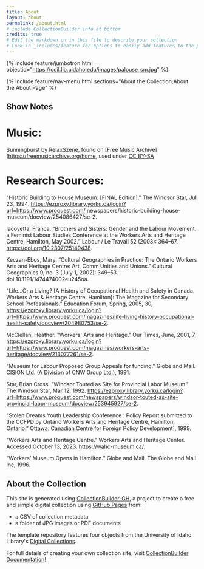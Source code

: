 ```yaml
---
title: About
layout: about
permalink: /about.html
# include CollectionBuilder info at bottom
credits: true
# Edit the markdown on in this file to describe your collection
# Look in _includes/feature for options to easily add features to the page
---
```


{% include feature/jumbotron.html objectid="https://cdil.lib.uidaho.edu/images/palouse_sm.jpg" %}

{% include feature/nav-menu.html sections="About the Collection;About the About Page" %}

## Show Notes

# Music: 

Sunningburst by RelaxSzene, found on [Free Music Archive](https://freemusicarchive.org/home, used under [CC BY-SA](https://creativecommons.org/licenses/by-sa/4.0/)

# Research Sources:

"Historic Building to House Museum: [FINAL Edition]." The Windsor Star, Jul 23, 1994. https://ezproxy.library.yorku.ca/login?url=https://www.proquest.com/ newspapers/historic-building-house-museum/docview/254086427/se-2.

Iacovetta, Franca. “Brothers and Sisters: Gender and the Labour Movement, a Feminist Labour Studies Conference at the Workers Arts and Heritage Centre, Hamilton, May 2002.” Labour / Le Travail 52 (2003): 364–67. https://doi.org/10.2307/25149438.

Keczan-Ebos, Mary. “Cultural Geographies in Practice: The Ontario Workers Arts and Heritage Centre: Art, Comm Unities and Unions.” Cultural Geographies 9, no. 3 (July 1, 2002): 349–53. doi:10.1191/1474474002eu245oa.

"Life...Or a Living? [A History of Occupational Health and Safety in Canada. Workers Arts & Heritage Centre. Hamilton]: The Magazine for Secondary School Professionals." Education Forum, Spring, 2005, 30, https://ezproxy.library.yorku.ca/login?url=https://www.proquest.com/magazines/life-living-history-occupational-health-safety/docview/204980753/se-2.

McClellan, Heather. "Workers' Arts and Heritage." Our Times, June, 2001, 7, https://ezproxy.library.yorku.ca/login?url=https://www.proquest.com/magazines/workers-arts-heritage/docview/213077261/se-2.

“Museum for Labour Proposed Group Appeals for funding.” Globe and Mail. CISION Ltd. (A Division of CNW Group Ltd.), 1991.

Star, Brian Cross. "Windsor Touted as Site for Provincial Labor Museum." The Windsor Star, Mar 12, 1992. https://ezproxy.library.yorku.ca/login?url=https://www.proquest.com/newspapers/windsor-touted-as-site-provincial-labor-museum/docview/253945927/se-2.

“Stolen Dreams Youth Leadership Conference : Policy Report submitted to the CCFPD by Ontario Workers Arts and Heritage Centre, Hamilton, Ontario.” Ottawa: Canadian Centre for Foreign Policy Development], 1999.	

“Workers Arts and Heritage Centre.” Workers Arts and Heritage Center. Accessed October 13, 2023. https://wahc-museum.ca/.	

“Workers’ Museum Opens in Hamilton.” Globe and Mail. The Globe and Mail Inc, 1996.

## About the Collection

This site is generated using [CollectionBuilder-GH](https://collectionbuilding.github.io/gh/), a project to create a free and simple digital collection using [GitHub Pages](https://pages.github.com/) from: 

- a CSV of collection metadata
- a folder of JPG images or PDF documents

The template repository features four objects from the University of Idaho Library's [Digital Collections](https://www.lib.uidaho.edu/digital). 

For full details of creating your own collection site, visit [CollectionBuilder Documentation](https://collectionbuilder.github.io/cb-docs/)!

